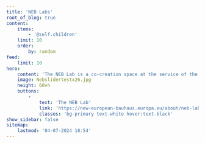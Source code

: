 ```yaml
---
title: 'NEB Labs'
root_of_blog: true
content:
    items:
        - '@self.children'
    limit: 10
    order:
        by: random
feed:
    limit: 10
hero:
    content: 'The NEB Lab is a co-creation space at the service of the New European Bauhaus community, for the delivery of beautiful, sustainable, and inclusive projects to improve our daily lives.'
    image: Nebslidertestx26.jpg
    height: 60vh
    buttons:
        -
            text: 'The NEB Lab'
            link: 'https://new-european-bauhaus.europa.eu/about/neb-lab_en'
            classes: 'bg-primary text-white hover:text-black'
show_sidebar: false
sitemap:
    lastmod: '04-07-2024 18:54'
---
```


